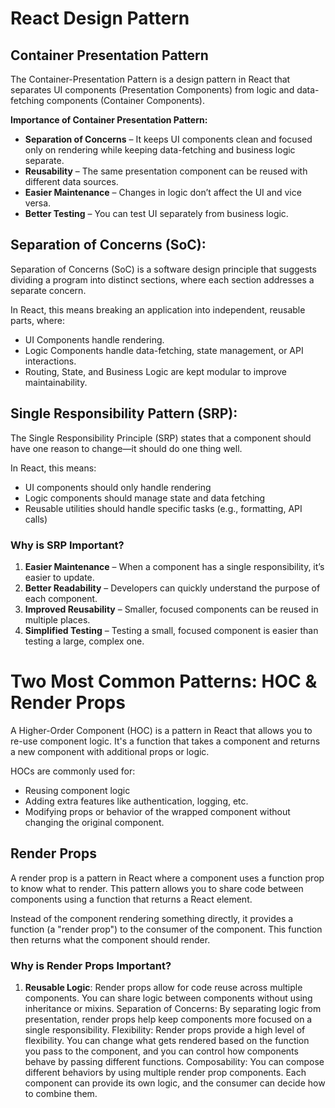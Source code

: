 # React Design Pattern

## Container Presentation Pattern

The Container-Presentation Pattern is a design pattern in React that separates UI components (Presentation Components) from logic and data-fetching components (Container Components).

**Importance of Container Presentation Pattern:**

- **Separation of Concerns** – It keeps UI components clean and focused only on rendering while keeping data-fetching and business logic separate.
- **Reusability** – The same presentation component can be reused with different data sources.
- **Easier Maintenance** – Changes in logic don’t affect the UI and vice versa.
- **Better Testing** – You can test UI separately from business logic.

## Separation of Concerns (SoC):

Separation of Concerns (SoC) is a software design principle that suggests dividing a program into distinct sections, where each section addresses a separate concern.

In React, this means breaking an application into independent, reusable parts, where:

- UI Components handle rendering.
- Logic Components handle data-fetching, state management, or API interactions.
- Routing, State, and Business Logic are kept modular to improve maintainability.

## Single Responsibility Pattern (SRP):

The Single Responsibility Principle (SRP) states that a component should have one reason to change—it should do one thing well.

In React, this means:

- UI components should only handle rendering
- Logic components should manage state and data fetching
- Reusable utilities should handle specific tasks (e.g., formatting, API calls)

### Why is SRP Important?

1. **Easier Maintenance** – When a component has a single responsibility, it’s easier to update.
2. **Better Readability** – Developers can quickly understand the purpose of each component.
3. **Improved Reusability** – Smaller, focused components can be reused in multiple places.
4. **Simplified Testing** – Testing a small, focused component is easier than testing a large, complex one.

# Two Most Common Patterns: HOC & Render Props

A Higher-Order Component (HOC) is a pattern in React that allows you to re-use component logic. It's a function that takes a component and returns a new component with additional props or logic.

HOCs are commonly used for:

- Reusing component logic
- Adding extra features like authentication, logging, etc.
- Modifying props or behavior of the wrapped component without changing the original component.

## Render Props

A render prop is a pattern in React where a component uses a function prop to know what to render. This pattern allows you to share code between components using a function that returns a React element.

Instead of the component rendering something directly, it provides a function (a "render prop") to the consumer of the component. This function then returns what the component should render.

### Why is Render Props Important?

1. **Reusable Logic**: Render props allow for code reuse across multiple components. You can share logic between components without using inheritance or mixins.
   Separation of Concerns: By separating logic from presentation, render props help keep components more focused on a single responsibility.
   Flexibility: Render props provide a high level of flexibility. You can change what gets rendered based on the function you pass to the component, and you can control how components behave by passing different functions.
   Composability: You can compose different behaviors by using multiple render prop components. Each component can provide its own logic, and the consumer can decide how to combine them.
